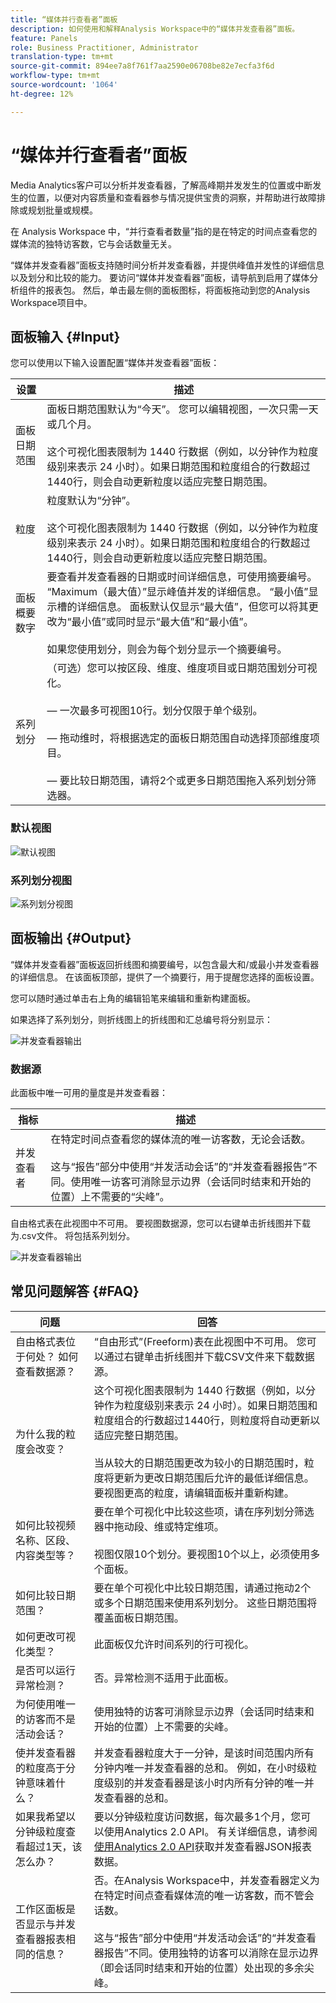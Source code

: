 ```yaml
---
title: “媒体并行查看者”面板
description: 如何使用和解释Analysis Workspace中的“媒体并发查看器”面板。
feature: Panels
role: Business Practitioner, Administrator
translation-type: tm+mt
source-git-commit: 894ee7a8f761f7aa2590e06708be82e7ecfa3f6d
workflow-type: tm+mt
source-wordcount: '1064'
ht-degree: 12%

---
```



# “媒体并行查看者”面板

Media Analytics客户可以分析并发查看器，了解高峰期并发发生的位置或中断发生的位置，以便对内容质量和查看器参与情况提供宝贵的洞察，并帮助进行故障排除或规划批量或规模。

在 Analysis Workspace 中，“并行查看者数量”指的是在特定的时间点查看您的媒体流的独特访客数，它与会话数量无关。

“媒体并发查看器”面板支持随时间分析并发查看器，并提供峰值并发性的详细信息以及划分和比较的能力。  要访问“媒体并发查看器”面板，请导航到启用了媒体分析组件的报表包。 然后，单击最左侧的面板图标，将面板拖动到您的Analysis Workspace项目中。

## 面板输入 {#Input}

您可以使用以下输入设置配置“媒体并发查看器”面板：

| 设置 | 描述 |
|---|---|
| 面板日期范围 | 面板日期范围默认为“今天”。  您可以编辑视图，一次只需一天或几个月。<br> <br>这个可视化图表限制为 1440 行数据（例如，以分钟作为粒度级别来表示 24 小时）。如果日期范围和粒度组合的行数超过1440行，则会自动更新粒度以适应完整日期范围。 |
| 粒度 | 粒度默认为“分钟”。<br> <br>这个可视化图表限制为 1440 行数据（例如，以分钟作为粒度级别来表示 24 小时）。如果日期范围和粒度组合的行数超过1440行，则会自动更新粒度以适应完整日期范围。 |
| 面板概要数字 | 要查看并发查看器的日期或时间详细信息，可使用摘要编号。 “Maximum（最大值）”显示峰值并发的详细信息。 “最小值”显示槽的详细信息。  面板默认仅显示“最大值”，但您可以将其更改为“最小值”或同时显示“最大值”和“最小值”。<br><br>如果您使用划分，则会为每个划分显示一个摘要编号。 |
| 系列划分 | （可选）您可以按区段、维度、维度项目或日期范围划分可视化。 <br><br> — 一次最多可视图10行。划分仅限于单个级别。<br><br> — 拖动维时，将根据选定的面板日期范围自动选择顶部维度项目。<br><br> — 要比较日期范围，请将2个或更多日期范围拖入系列划分筛选器。 |

### 默认视图

![默认视图](assets/concurrent-viewers-default.png)


### 系列划分视图

![系列划分视图](assets/concurrent-viewers-series-breakdown.png)

## 面板输出 {#Output}

“媒体并发查看器”面板返回折线图和摘要编号，以包含最大和/或最小并发查看器的详细信息。  在该面板顶部，提供了一个摘要行，用于提醒您选择的面板设置。

您可以随时通过单击右上角的编辑铅笔来编辑和重新构建面板。

如果选择了系列划分，则折线图上的折线图和汇总编号将分别显示：

![并发查看器输出](assets/concurrent-viewers-output.png)

### 数据源

此面板中唯一可用的量度是并发查看器：

| 指标 | 描述 |
|---|---|
| 并发查看者 | 在特定时间点查看您的媒体流的唯一访客数，无论会话数。<br><br>这与“报告”部分中使用“并发活动会话”的“并发查看器报告”不同。使用唯一访客可消除显示边界（会话同时结束和开始的位置）上不需要的“尖峰”。 |

自由格式表在此视图中不可用。  要视图数据源，您可以右键单击折线图并下载为.csv文件。  将包括系列划分。


![并发查看器输出](assets/concurrent-viewers-download-csv.png)

## 常见问题解答 {#FAQ}

| 问题 | 回答 |
|---|---|
| 自由格式表位于何处？ 如何查看数据源？ | “自由形式”(Freeform)表在此视图中不可用。  您可以通过右键单击折线图并下载CSV文件来下载数据源。 |
| 为什么我的粒度会改变？ | 这个可视化图表限制为 1440 行数据（例如，以分钟作为粒度级别来表示 24 小时）。如果日期范围和粒度组合的行数超过1440行，则粒度将自动更新以适应完整日期范围。<br><br>当从较大的日期范围更改为较小的日期范围时，粒度将更新为更改日期范围后允许的最低详细信息。要视图更高的粒度，请编辑面板并重新构建。 |
| 如何比较视频名称、区段、内容类型等？ | 要在单个可视化中比较这些项，请在序列划分筛选器中拖动段、维或特定维项。<br><br>视图仅限10个划分。要视图10个以上，必须使用多个面板。 |
| 如何比较日期范围？ | 要在单个可视化中比较日期范围，请通过拖动2个或多个日期范围来使用系列划分。  这些日期范围将覆盖面板日期范围。 |
| 如何更改可视化类型？ | 此面板仅允许时间系列的行可视化。 |
| 是否可以运行异常检测？ | 否。异常检测不适用于此面板。 |
| 为何使用唯一的访客而不是活动会话？ | 使用独特的访客可消除显示边界（会话同时结束和开始的位置）上不需要的尖峰。 |
| 使并发查看器的粒度高于分钟意味着什么？ | 并发查看器粒度大于一分钟，是该时间范围内所有分钟内唯一并发查看器的总和。  例如，在小时级粒度级别的并发查看器是该小时内所有分钟的唯一并发查看器的总和。 |
| 如果我希望以分钟级粒度查看超过1天，该怎么办？ | 要以分钟级粒度访问数据，每次最多1个月，您可以使用Analytics 2.0 API。 有关详细信息，请参阅[使用Analytics 2.0 API](https://docs.adobe.com/content/help/en/media-analytics/using/media-reports/media-default-reports/get-concurrent-json20.html)获取并发查看器JSON报表数据。 |
| 工作区面板是否显示与并发查看器报表相同的信息？ | 否。在Analysis Workspace中，并发查看器定义为在特定时间点查看媒体流的唯一访客数，而不管会话数。<br><br>这与“报告”部分中使用“并发活动会话”的“并发查看器报告”不同。使用独特的访客可以消除在显示边界（即会话同时结束和开始的位置）处出现的多余尖峰。 |

<!-- For more information about Media Concurrent Viewers, visit [MA doc page]( https://url). -->

